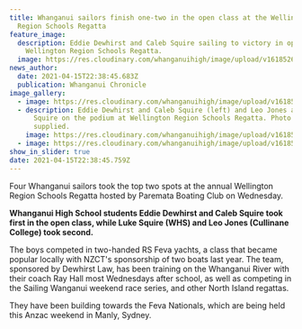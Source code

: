 ```yaml
---
title: Whanganui sailors finish one-two in the open class at the Wellington
  Region Schools Regatta
feature_image:
  description: Eddie Dewhirst and Caleb Squire sailing to victory in open class at
    Wellington Region Schools Regatta.
  image: https://res.cloudinary.com/whanganuihigh/image/upload/v1618526479/News/Eddie_Dewhirst_and_Caleb_Squire_WN_Schools_Regatta.Chron_16.4.21.jpg
news_author:
  date: 2021-04-15T22:38:45.683Z
  publication: Whanganui Chronicle
image_gallery:
  - image: https://res.cloudinary.com/whanganuihigh/image/upload/v1618554724/News/Eddie_Dewhirst_and_Caleb_Squire_no_1a.WN_Schools_Regatta.Chron_16.4.21.jpg
  - description: Eddie Dewhirst and Caleb Squire (left) and Leo Jones and Luke
      Squire on the podium at Wellington Region Schools Regatta. Photo /
      supplied.
    image: https://res.cloudinary.com/whanganuihigh/image/upload/v1618526502/News/Eddie_Dewhirst_and_Caleb_Squire_no_2.WN_Schools_Regatta.Chron_16.4.21.jpg
  - image: https://res.cloudinary.com/whanganuihigh/image/upload/v1618554810/News/Eddie_Dewhirst_and_Caleb_Squire_no_1c.WN_Schools_Regatta.Chron_16.4.21.jpg
show_in_slider: true
date: 2021-04-15T22:38:45.759Z
---
```

Four Whanganui sailors took the top two spots at the annual Wellington Region Schools Regatta hosted by Paremata Boating Club on Wednesday.

**Whanganui High School students Eddie Dewhirst and Caleb Squire took first in the open class, while Luke Squire (WHS) and Leo Jones (Cullinane College) took second.**

The boys competed in two-handed RS Feva yachts, a class that became popular locally with NZCT's sponsorship of two boats last year. The team, sponsored by Dewhirst Law, has been training on the Whanganui River with their coach Ray Hall most Wednesdays after school, as well as competing in the Sailing Wanganui weekend race series, and other North Island regattas.

They have been building towards the Feva Nationals, which are being held this Anzac weekend in Manly, Sydney.